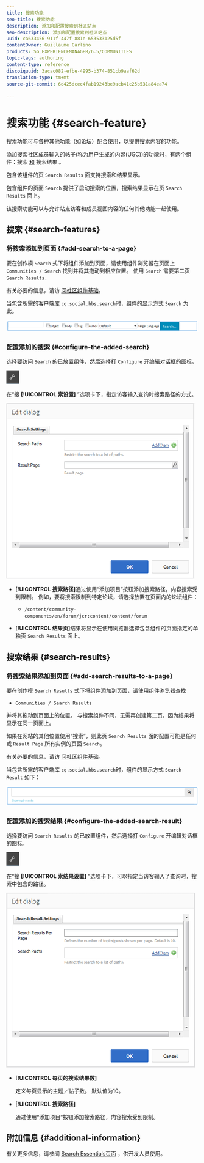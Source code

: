 ```yaml
---
title: 搜索功能
seo-title: 搜索功能
description: 添加和配置搜索到社区站点
seo-description: 添加和配置搜索到社区站点
uuid: ca633456-911f-447f-881e-653533125d5f
contentOwner: Guillaume Carlino
products: SG_EXPERIENCEMANAGER/6.5/COMMUNITIES
topic-tags: authoring
content-type: reference
discoiquuid: 3acac082-efbe-4995-b374-851cb9aaf62d
translation-type: tm+mt
source-git-commit: 6d425dcec4fab19243be9acb41c25b531a84ea74

---
```



# 搜索功能 {#search-feature}

搜索功能可与各种其他功能（如论坛）配合使用，以提供搜索内容的功能。

添加搜索社区成员输入的帖子(称为用户生成的内容(UGC))的功能时，有两个组件：搜索 [和](#search) 搜索结果 [](#search-results)。

包含该组件的页 `Search Results` 面支持搜索和结果显示。

包含组件的页面 `Search` 提供了启动搜索的位置，搜索结果显示在页 `Search Results` 面上。

该搜索功能可以与允许站点访客和成员视图内容的任何其他功能一起使用。

## 搜索 {#search-features}

### 将搜索添加到页面 {#add-search-to-a-page}

要在创作模 `Search` 式下将组件添加到页面，请使用组件浏览器在页面上 `Communities / Search` 找到并将其拖动到相应位置。 使用 `Search` 需要第二页 `Search Results.`

有关必要的信息，请访 [问社区组件基础](basics.md)。

当包含所需的客户端库 `cq.social.hbs.search`时，组件的显示方式 `Search` 为此。

![chlimage_1-373](assets/chlimage_1-373.png)

### 配置添加的搜索 {#configure-the-added-search}

选择要访问 `Search` 的已放置组件，然后选择打 `Configure` 开编辑对话框的图标。

![chlimage_1-374](assets/chlimage_1-374.png)

在“搜 **[!UICONTROL 索设置]** ”选项卡下，指定访客输入查询时搜索路径的方式。

![chlimage_1-375](assets/chlimage_1-375.png)

* **[!UICONTROL 搜索路径]**&#x200B;通过使用“添加项目”按钮添加搜索路径，内容搜索受到限制。 例如，要将搜索限制到特定论坛，请选择放置在页面内的论坛组件：

   * `/content/community-components/en/forum/jcr:content/content/forum`

* **[!UICONTROL 结果页]**&#x200B;结果将显示在使用浏览器选择包含组件的页面指定的单独页 `Search Results` 面上。

## 搜索结果 {#search-results}

### 将搜索结果添加到页面 {#add-search-results-to-a-page}

要在创作模 `Search Results` 式下将组件添加到页面，请使用组件浏览器查找

* `Communities / Search Results`

并将其拖动到页面上的位置。 与搜索组件不同，无需再创建第二页，因为结果将显示在同一页面上。

如果在网站的其他位置使用“搜索”，则此页 `Search Results` 面的配置可能是任何或 `Result Page` 所有实例的页面 `Search`。

有关必要的信息，请访 [问社区组件基础](basics.md)。

当包含所需的客户端库 `cq.social.hbs.search`时，组件的显示方式 `Search Result` 如下：

![chlimage_1-376](assets/chlimage_1-376.png)

### 配置添加的搜索结果 {#configure-the-added-search-result}

选择要访问 `Search Results` 的已放置组件，然后选择打 `Configure` 开编辑对话框的图标。

![chlimage_1-377](assets/chlimage_1-377.png)

在“搜 **[!UICONTROL 索结果设置]** ”选项卡下，可以指定当访客输入了查询时，搜索中包含的路径。

![chlimage_1-378](assets/chlimage_1-378.png)

* **[!UICONTROL 每页的搜索结果数]**

   定义每页显示的主题／帖子数。 默认值为10。

* **[!UICONTROL 搜索路径]**

   通过使用“添加项目”按钮添加搜索路径，内容搜索受到限制。

## 附加信息 {#additional-information}

有关更多信息，请参阅 [Search Essentials页面](search-implementation.md) ，供开发人员使用。
